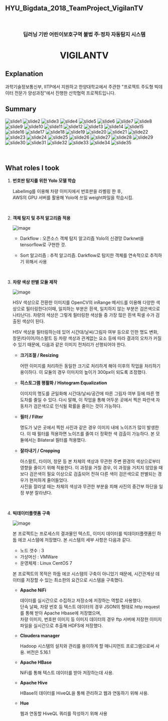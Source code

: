 ## HYU_Bigdata_2018_TeamProject_VigilanTV

<br>

### <p align="center">딥러닝 기반 어린이보호구역 불법 주·정차 자동탐지 시스템<p/>
# **<p align="center">VIGILANTV</p>**

## **Explanation**
과학기술정보통신부, IITP에서 지원하고 한양대학교에서 주관한 "프로젝트 주도형 빅데이터 전문가 양성과정"에서 진행한 산학협력 프로젝트입니다.

## **Summary**
![slide1](./images/Presentation_material/slide1.png)
![slide2](./images/Presentation_material/slide2.png)
![slide3](./images/Presentation_material/slide3.png)
![slide4](./images/Presentation_material/slide4.png)
![slide5](./images/Presentation_material/slide5.png)
![slide6](./images/Presentation_material/slide6.png)
![slide7](./images/Presentation_material/slide7.png)
![slide8](./images/Presentation_material/slide8.png)
![slide9](./images/Presentation_material/slide9.png)
![slide10](./images/Presentation_material/slide10.png)
![slide11](./images/Presentation_material/slide11.png)
![slide12](./images/Presentation_material/slide12.png)
![slide13](./images/Presentation_material/slide13.png)
![slide14](./images/Presentation_material/slide14.png)
![slide15](./images/Presentation_material/slide15.png)
![slide16](./images/Presentation_material/slide16.png)
![slide17](./images/Presentation_material/slide17.png)
![slide18](./images/Presentation_material/slide18.png)
![slide19](./images/Presentation_material/slide19.png)
![slide20](./images/Presentation_material/slide20.png)
![slide21](./images/Presentation_material/slide21.png)
![slide22](./images/Presentation_material/slide22.png)
![slide23](./images/Presentation_material/slide23.png)
![slide24](./images/Presentation_material/slide24.png)
![slide25](./images/Presentation_material/slide25.png)
![slide26](./images/Presentation_material/slide26.png)
![slide27](./images/Presentation_material/slide27.png)
![slide28](./images/Presentation_material/slide28.png)
![slide29](./images/Presentation_material/slide29.png)
![slide30](./images/Presentation_material/slide30.png)
![slide31](./images/Presentation_material/slide31.png)
![slide32](./images/Presentation_material/slide32.png)
![slide33](./images/Presentation_material/slide33.png)
![slide34](./images/Presentation_material/slide34.png)
![slide35](./images/Presentation_material/slide35.png)

<br>

## **What roles I took**
1. **번호판 탐지를 위한 Yolo 모델 학습**

    LabelImg를 이용해 차량 이미지에서 번호판을 라벨링 한 후,\
    AWS의 GPU 서버를 활용해 Yolo에 쓰일 weight파일을 학습시킴.

<br>

2. **객체 탐지 및 추적 알고리즘 적용**

    ![image](./images/tracking.gif)

    - Darkflow : 오픈소스 객체 탐지 알고리즘 Yolo의 신경망 Darknet을 tensorflow로 구현한 것.

    - Sort 알고리즘 : 추적 알고리즘. Darkflow로 탐지한 객체를 연속적으로 추적하기 위해서 사용

<br>

3. **차량 색상 판별 모듈 제작**

    ![image](./images/preprocessing.png)

    HSV 색상으로 전환한 이미지를 OpenCV의 inRange 메서드를 이용해 다양한 색상으로 필터링한다(이때, 일치하는 부분은 흰색, 일치하지 않는 부분은 검은색으로 나타난다). 차량의 색상은 그렇게 필터링한 색상들 중 가장 많은 흰색 픽셀 수가 검출된 색상이 된다.

    HSV 색상을 필터링하는데 있어 시간대/날씨/그림자 여부 등으로 인한 명도 변화, 창문/타이어/아스팔트 등 차량 색상과 관계없는 요소 등에 따라 결과의 오차가 커질 수 있기 때문에, 다음과 같은 이미지 전처리가 선행되어야 한다. 

    - **크기조절 / Resizing**
        
        어떤 이미지를 처리하든 동일한 크기로 처리하게 해야 이후의 작업을 처리하기 용이하다. 이 모듈의 경우 이미지의 높이가 300px이 되도록 조정했다.

    - **히스토그램 평활화 / Histogram Equalization**

        이미지의 명도를 균일화해 시간대/날씨/공간에 따른 그림자 여부 등에 따른 명도차를 줄일 수 있다. 다시 말해, 이 작업을 통해 어두운 곳에서 찍은 파란색 자동차가 검은색으로 인식될 확률을 줄이는 것이 가능하다.

    - **필터 / Filter**

        명도가 낮은 곳에서 찍힌 사진과 같은 경우 이미지 내에 노이즈가 많이 발생한다. 이 때 필터를 적용하면 노이즈를 줄여 더 정확한 색 검출이 가능하다. 본 모듈에서는 Bilateral 필터를 적용했다.

    - **잘라내기 / Cropping**

        아스팔트, 타이어, 창문 등 본 차체의 색상과 무관한 주변 환경의 색상으로부터 영향을 줄이기 위해 적용한다. 이 과정을 거칠 경우, 이 과정을 거치지 않았을 때보다 검은색이 필요 이상으로 검출되어 전혀 다른 색이 검은색으로 판별되는 경우가 현저하게 줄어들었다.\
        사진을 잘라낼 때는 차체의 색상과 무관한 부분을 피해 사진의 중간부 하단을 일정 부분 잘라낸다.

<br>

4. **빅데이터플랫폼 구축**

    ![image](./images/database.png)
    
    본 프로젝트는 프로세스의 결과물인 텍스트, 이미지 데이터를 빅데이터플랫폼인 하둡 에코 시스템에 저장했다. 본 시스템의 세부 사항은 다음과 같다.

    - 노드 갯수 : 3
    - 가상머신 : VMWare
    - 운영체제 : Linux CentOS 7

    본 프로젝트의 목적은 하둡 에코 시스템의 구축이 아니었기 때문에, 시간관계상 데이터를 저장할 수 있는 최소한의 요건으로 시스템을 구축했다. 

    - **Apache NiFi**
    
        데이터를 실시간으로 수집하고 저장소에 저장하는 역할로 사용했다.\
        단속 날짜, 차량 번호 등 텍스트 데이터의 경우 JSON의 형태로 http request를 통해 받아 Apache Hbase에 저장했으며,\
        차량 이미지, 번호판 이미지 등 이미지 데이터의 경우 ftp 서버에 저장한 이미지 파일을 실시간으로 추출해 HDFS에 저장했다.

    - **Cloudera manager**

        Hadoop 시스템의 설치와 관리를 용이하게 할 매니지먼트 프로그램으로써 사용. 버전은 5.16.1
    
    - **Apache HBase**

        NiFi를 통해 텍스트 데이터를 받아 저장하는데 사용.

    - **Apache Hive**

        HBase의 데이터를 HiveQL을 통해 관리하고 웹과 연동하기 위해 사용.

    - **Hue**

        웹과 연동할 HiveQL 쿼리를 작성하기 위해 사용

